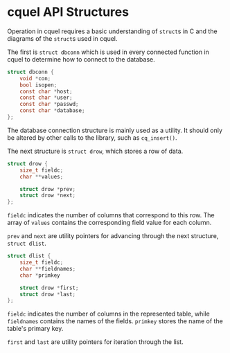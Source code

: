 cquel API Structures
====================

Operation in cquel requires a basic understanding of `struct`s in C and the
diagrams of the `struct`s used in cquel.

The first is `struct dbconn` which is used in every connected function in cquel
to determine how to connect to the database.

``` c
struct dbconn {
    void *con;
    bool isopen;
    const char *host;
    const char *user;
    const char *passwd;
    const char *database;
};
```

The database connection structure is mainly used as a utility. It should only be
altered by other calls to the library, such as `cq_insert()`.

The next structure is `struct drow`, which stores a row of data.

``` c
struct drow {
    size_t fieldc;
    char **values;

    struct drow *prev;
    struct drow *next;
};
```

`fieldc` indicates the number of columns that correspond to this row. The array
of `values` contains the corresponding field value for each column.

`prev` and `next` are utility pointers for advancing through the next structure,
`struct dlist`.

``` c
struct dlist {
    size_t fieldc;
    char **fieldnames;
    char *primkey

    struct drow *first;
    struct drow *last;
};
```

`fieldc` indicates the number of columns in the represented table, while
`fieldnames` contains the names of the fields. `primkey` stores the name of the
table's primary key.

`first` and `last` are utility pointers for iteration through the list.
